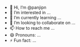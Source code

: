 - 👋 Hi, I’m @panjipn
- 👀 I’m interested in ...
- 🌱 I’m currently learning ...
- 💞️ I’m looking to collaborate on ...
- 📫 How to reach me ...
- 😄 Pronouns: ...
- ⚡ Fun fact: ...

<!---
panjipn/panjipn is a ✨ special ✨ repository because its `README.md` (this file) appears on your GitHub profile.
You can click the Preview link to take a look at your changes.
--->
